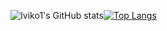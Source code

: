 ![Iviko1's GitHub stats](https://github-readme-stats.vercel.app/api?username=iviko1&show_icons=true&theme=onedark)[![Top Langs](https://github-readme-stats.vercel.app/api/top-langs/?username=iviko1&layout=compact)](https://github.com/anuraghazra/github-readme-stats)

